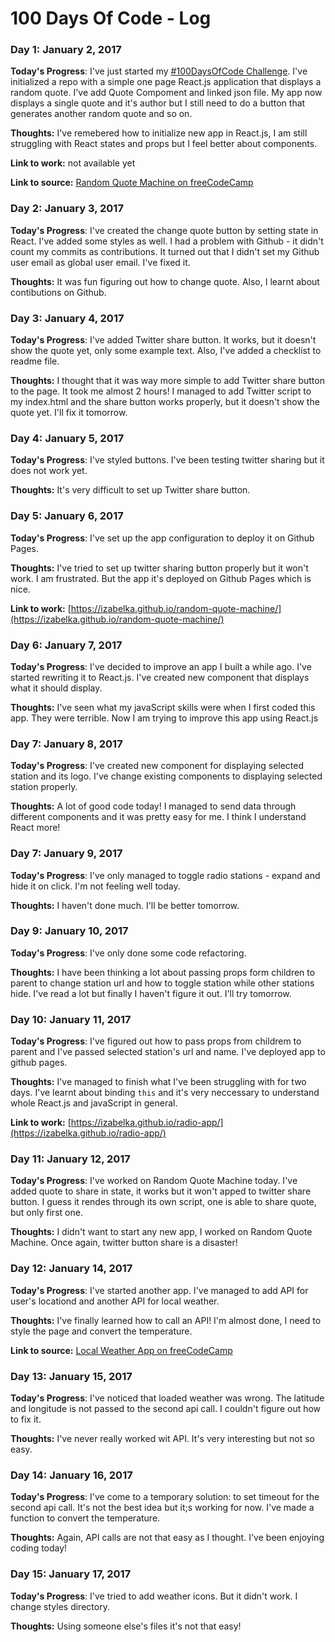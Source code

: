 # 100 Days Of Code - Log


### Day 1: January 2, 2017 

**Today's Progress**: I've just started my [#100DaysOfCode Challenge](https://github.com/izabelka/100-days-of-code). I've initialized a repo with a simple one page React.js application that displays a random quote. I've add Quote Compoment and linked json file. My app now displays a single quote and it's author but I still need to do a button that generates another random quote and so on.

**Thoughts:** I've remebered how to initialize new app in React.js, I am still struggling with React states and props but I feel better about components.

**Link to work:** not available yet

**Link to source:**  [Random Quote Machine on freeCodeCamp](https://www.freecodecamp.com/challenges/build-a-random-quote-machine)



### Day 2: January 3, 2017 

**Today's Progress**: I've created the change quote button by setting state in React. I've added some styles as well. I had a problem with Github - it didn't count my commits as contributions. It turned out that I didn't set my Github user email as global user email. I've fixed it.

**Thoughts:** It was fun figuring out how to change quote. Also, I learnt about contibutions on Github.



### Day 3: January 4, 2017 

**Today's Progress**: I've added Twitter share button. It works, but it doesn't show the quote yet, only some example text. Also, I've added a checklist to readme file.

**Thoughts:** I thought that it was way more simple to add Twitter share button to the page. It took me almost 2 hours! I managed to add Twitter script to my index.html and the share button works properly, but it doesn't show the quote yet. I'll fix it tomorrow.



### Day 4: January 5, 2017 

**Today's Progress**: I've styled buttons. I've been testing twitter sharing but it does not work yet.

**Thoughts:** It's very difficult to set up Twitter share button.



### Day 5: January 6, 2017 

**Today's Progress**: I've set up the app configuration to deploy it on Github Pages.

**Thoughts:** I've tried to set up twitter sharing button properly but it won't work. I am frustrated. But the app it's deployed on Github Pages which is nice.

**Link to work:** [https://izabelka.github.io/random-quote-machine/](https://izabelka.github.io/random-quote-machine/)



### Day 6: January 7, 2017 

**Today's Progress**: I've decided to improve an app I built a while ago. I've started rewriting it to React.js. I've created new component that displays what it should display.

**Thoughts:** I've seen what my javaScript skills were when I first coded this app. They were terrible. Now I am trying to improve this app using React.js



### Day 7: January 8, 2017 

**Today's Progress**: I've created new component for displaying selected station and its logo. I've change existing components to displaying selected station properly.

**Thoughts:** A lot of good code today! I managed to send data through different components and it was pretty easy for me. I think I understand React more!



### Day 7: January 9, 2017 

**Today's Progress**: I've only managed to toggle radio stations - expand and hide it on click. I'm not feeling well today.

**Thoughts:** I haven't done much. I'll be better tomorrow.



### Day 9: January 10, 2017 

**Today's Progress**: I've only done some code refactoring.

**Thoughts:** I have been thinking a lot about passing props form children to parent to change station url and how to toggle station while other stations hide. I've read a lot but finally I haven't figure it out. I'll try tomorrow.



### Day 10: January 11, 2017 

**Today's Progress**: I've figured out how to pass props from childrem to parent and I've passed selected station's url and name. I've deployed app to github pages.

**Thoughts:** I've managed to finish what I've been struggling with for two days. I've learnt about binding `this` and it's very neccessary to understand whole React.js and javaScript in general.

**Link to work:** [https://izabelka.github.io/radio-app/](https://izabelka.github.io/radio-app/)



### Day 11: January 12, 2017 

**Today's Progress**: I've worked on Random Quote Machine today. I've added quote to share in state, it works but it won't apped to twitter share button. I guess it rendes through its own script, one is able to share quote, but only first one.

**Thoughts:** I didn't want to start any new app, I worked on Random Quote Machine. Once again, twitter button share is a disaster!



### Day 12: January 14, 2017 

**Today's Progress**: I've started another app. I've managed to add API for user's locationd and another API for local weather.

**Thoughts:** I've finally learned how to call an API! I'm almost done, I need to style the page and convert the temperature.


**Link to source:**  [Local Weather App on freeCodeCamp](https://www.freecodecamp.com/challenges/show-the-local-weather)



### Day 13: January 15, 2017 

**Today's Progress**: I've noticed that loaded weather was wrong. The latitude and longitude is not passed to the second api call. I couldn't figure out how to fix it.

**Thoughts:** I've never really worked wit API. It's very interesting but not so easy.



### Day 14: January 16, 2017 

**Today's Progress**: I've come to a temporary solution: to set timeout for the second api call. It's not the best idea but it;s working for now. I've made a function to convert the temperature.

**Thoughts:** Again, API calls are not that easy as I thought. I've been enjoying coding today!



### Day 15: January 17, 2017 

**Today's Progress**: I've tried to add weather icons. But it didn't work. I change styles directory.

**Thoughts:** Using someone else's files it's not that easy!